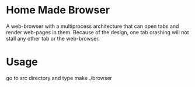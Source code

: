 # Home Made Browser
A web-browser with a multiprocess architecture that can open tabs and render web-pages in them. Because of the design, one tab crashing will not stall any other tab or the web-browser.
       

# Usage
go to src directory and type
make
./browser
